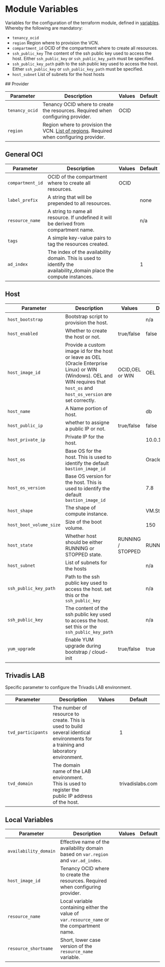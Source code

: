 # Module Variables

Variables for the configuration of the terraform module, defined in [variables](../variables.tf). Whereby the following are mandatory:

* `tenancy_ocid` 
* `region` Region where to provision the VCN.
* `compartment_id` OCID of the compartment where to create all resources.
* `ssh_public_key` The content of the ssh public key used to access the host. Either `ssh_public_key` or `ssh_public_key_path` must be specified.
* `ssh_public_key_path` path to the ssh public key used to access the host. Either `ssh_public_key` or `ssh_public_key_path` must be specified.
* `host_subnet` List of subnets for the host hosts

## Provider

| Parameter      | Description                                                                                                                                                        | Values | Default |
|----------------|--------------------------------------------------------------------------------------------------------------------------------------------------------------------|--------|---------|
| `tenancy_ocid` | Tenancy OCID where to create the resources. Required when configuring provider.                                                                                    | OCID   |         |
| `region`       | Region where to provision the VCN. [List of regions](https://docs.cloud.oracle.com/iaas/Content/General/Concepts/regions.htm). Required when configuring provider. |        |         |

## General OCI

| Parameter        | Description                                                                           | Values | Default |
|------------------|---------------------------------------------------------------------------------------|--------|---------|
| `compartment_id` | OCID of the compartment where to create all resources.                                | OCID   |         |
| `label_prefix`   | A string that will be prepended to all resources.                                     |        | none    |
| `resource_name`  | A string to name all resource. If undefined it will be derived from compartment name. |        | n/a     |
| `tags`           | A simple key-value pairs to tag the resources created.                                |        |         |
| `ad_index`       | The index of the availability domain. This is used to identify the availability_domain place the compute instances. |        | 1       |

## Host

| Parameter               | Description                                                                                                                                                                     | Values            | Default        |
|-------------------------|---------------------------------------------------------------------------------------------------------------------------------------------------------------------------------|-------------------|----------------|
| `host_bootstrap`        | Bootstrap script to provision the host.                                                                                                                                         |                   | n/a            |
| `host_enabled`          | Whether to create the host or not.                                                                                                                                              | true/false        | false          |
| `host_image_id`         | Provide a custom image id for the host or leave as OEL (Oracle Enterprise Linux) or WIN (Windows). OEL and WIN requires that `host_os` and `host_os_version` are set correctly. | OCID,OEL or WIN   | OEL            |
| `host_name`             | A Name portion of host.                                                                                                                                                         |                   | db             |
| `host_public_ip`        | whether to assigne a public IP or not.                                                                                                                                          | true/false        | false          |
| `host_private_ip`       | Private IP for the host.                                                                                                                                                        |                   | 10.0.1.6       |
| `host_os`               | Base OS for the host. This is used to identify the default `bastion_image_id`                                                                                                   |                   | Oracle Linux   |
| `host_os_version`       | Base OS version for the host. This is used to identify the default `bastion_image_id`                                                                                           |                   | 7.8            |
| `host_shape`            | The shape of compute instance.                                                                                                                                                  |                   | VM.Standard2.2 |
| `host_boot_volume_size` | Size of the boot volume.                                                                                                                                                        |                   | 150            |
| `host_state`            | Whether host should be either RUNNING or STOPPED state.                                                                                                                         | RUNNING / STOPPED | RUNNING        |
| `host_subnet`           | List of subnets for the hosts                                                                                                                                                   |                   | n/a            |
| `ssh_public_key_path`   | Path to the ssh public key used to access the host. set this or the `ssh_public_key`                                                                                            |                   | n/a            |
| `ssh_public_key`        | The content of the ssh public key used to access the host. set this or the `ssh_public_key_path`                                                                                |                   | n/a            |
| `yum_upgrade`              | Enable YUM upgrade during bootstrap / cloud-init                                                           | true/false        | true                                 |

## Trivadis LAB

Specific parameter to configure the Trivadis LAB environment.

| Parameter          | Description                                                                                                                       | Values | Default          |
|--------------------|-----------------------------------------------------------------------------------------------------------------------------------|--------|------------------|
| `tvd_participants` | The number of resource to create. This is used to build several identical environments for a training and laboratory environment. |        | 1                |
| `tvd_domain`       | The domain name of the LAB environment. This is used to register the public IP address of the host.                               |        | trivadislabs.com |

## Local Variables

| Parameter             | Description                                                                                    | Values | Default |
|-----------------------|------------------------------------------------------------------------------------------------|--------|---------|
| `availability_domain` | Effective name of the availability domain based on `var.region` and `var.ad_index`. |        |         |
| `host_image_id`       | Tenancy OCID where to create the resources. Required when configuring provider.                |        |         |
| `resource_name`       | Local variable containing either the value of `var.resource_name` or the compartment name.     |        |         |
| `resource_shortname`  | Short, lower case version of the `resource_name` variable.                                     |        |         |
